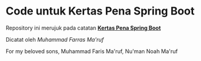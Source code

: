 # Code untuk Kertas Pena Spring Boot

Repository ini merujuk pada catatan [**Kertas Pena Spring Boot**](https://muhammadfarras.github.io/Web%20Framework/Spring%20Boot/)

Dicatat oleh _Muhammad Farras Ma'ruf_

For my beloved sons, Muhammad Faris Ma'ruf, Nu'man Noah Ma'ruf
